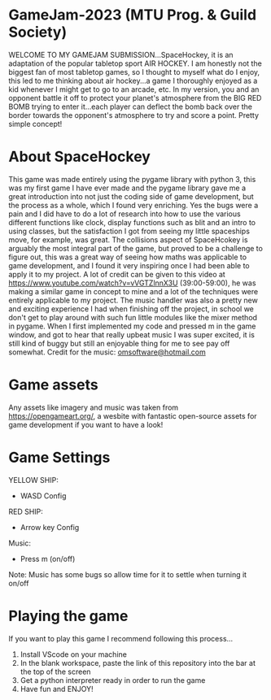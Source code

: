 # GameJam-2023 (MTU Prog. & Guild Society)

WELCOME TO MY GAMEJAM SUBMISSION...SpaceHockey, it is an adaptation of the popular tabletop sport AIR HOCKEY. I am honestly not the biggest fan of most tabletop games, so I thought to myself what do I enjoy, this led to me thinking about air hockey...a game I thoroughly enjoyed as a kid whenever I might get to go to an arcade, etc. In my version, you and an opponent battle it off to protect your planet's atmosphere from the BIG RED BOMB trying to enter it...each player can deflect the bomb back over the border towards the opponent's atmosphere to try and score a point. Pretty simple concept!

# About SpaceHockey

This game was made entirely using the pygame library with python 3, this was my first game I have ever made and the pygame library gave me a great introduction into not just the coding side of game development, but the process as a whole, which I found very enriching. Yes the bugs were a pain and I did have to do a lot of research into how to use the various different functions like clock, display functions such as blit and an intro to using classes, but the satisfaction I got from seeing my little spaceships move, for example, was great. The collisions aspect of SpaceHcokey is arguably the most integral part of the game, but proved to be a challenge to figure out, this was a great way of seeing how maths was applicable to game development, and I found it very inspiring once I had been able to apply it to my project. A lot of credit can be given to this video at https://www.youtube.com/watch?v=vVGTZlnnX3U (39:00-59:00), he was making a similar game in concept to mine and a lot of the techniques were entirely applicable to my project. The music handler was also a pretty new and exciting experience I had when finishing off the project, in school we don't get to play around with such fun little modules like the mixer method in pygame. When I first implemented my code and pressed m in the game window, and got to hear that really upbeat music I was super excited, it is still kind of buggy but still an enjoyable thing for me to see pay off somewhat. Credit for the music: omsoftware@hotmail.com

# Game assets

Any assets like imagery and music was taken from https://opengameart.org/, a wesbite with fantastic open-source assets for game development if you want to have a look!

# Game Settings

YELLOW SHIP:

- WASD Config

RED SHIP:

- Arrow key Config

Music:

- Press m (on/off)

Note: Music has some bugs so allow time for it to settle when turning it on/off

# Playing the game
If you want to play this game I recommend following this process...

1. Install VScode on your machine
2. In the blank workspace, paste the link of this repository into the bar at the top of the screen
3. Get a python interpreter ready in order to run the game
4. Have fun and ENJOY!

